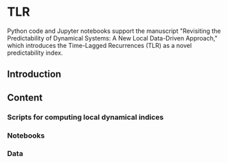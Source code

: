 # TLR

Python code and Jupyter notebooks support the manuscript "Revisiting the Predictability of Dynamical Systems: A New Local Data-Driven Approach," which introduces the Time-Lagged Recurrences (TLR) as a novel predictability index.

## Introduction
 
## Content

### Scripts for computing local dynamical indices


### Notebooks


### Data